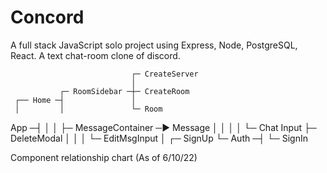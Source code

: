 # Concord

A full stack JavaScript solo project using Express, Node, PostgreSQL, React.
A text chat-room clone of discord. 


                               ┌─ CreateServer
                               │
               ┌─ RoomSidebar ─┼─ CreateRoom
     ┌── Home ─┤               │
     │         │               └─ Room
App ─┤         │
     │         ├─ MessageContainer ─► Message
     │         │                      │
     │         └─ Chat Input          ├─ DeleteModal
     │                                │
     │                                └─ EditMsgInput
     │         ┌─ SignUp
     └─  Auth ─┤
               └─ SignIn
               
Component relationship chart (As of 6/10/22)
